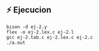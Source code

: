 ## ⚡ Ejecucion

```
bison -d ej-2.y
flex -o ej-2.lex.c ej-2.l
gcc ej-2.tab.c ej-2.lex.c ej-2.c
./a.out
```
